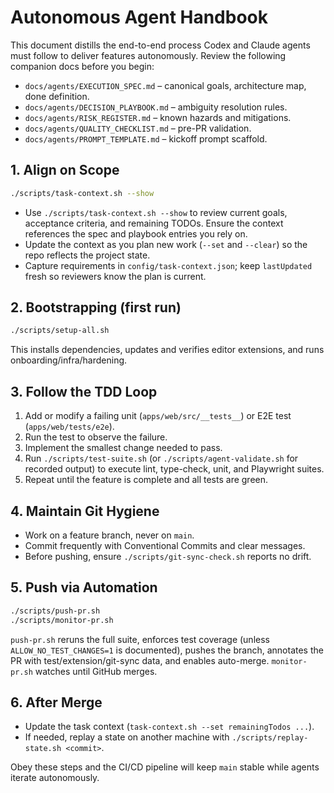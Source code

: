 # Autonomous Agent Handbook

This document distills the end-to-end process Codex and Claude agents must follow to deliver features autonomously. Review the following companion docs before you begin:

- `docs/agents/EXECUTION_SPEC.md` – canonical goals, architecture map, done definition.
- `docs/agents/DECISION_PLAYBOOK.md` – ambiguity resolution rules.
- `docs/agents/RISK_REGISTER.md` – known hazards and mitigations.
- `docs/agents/QUALITY_CHECKLIST.md` – pre-PR validation.
- `docs/agents/PROMPT_TEMPLATE.md` – kickoff prompt scaffold.

## 1. Align on Scope

```bash
./scripts/task-context.sh --show
```

- Use `./scripts/task-context.sh --show` to review current goals, acceptance criteria, and remaining TODOs. Ensure the context references the spec and playbook entries you rely on.
- Update the context as you plan new work (`--set` and `--clear`) so the repo reflects the project state.
- Capture requirements in `config/task-context.json`; keep `lastUpdated` fresh so reviewers know the plan is current.

## 2. Bootstrapping (first run)

```bash
./scripts/setup-all.sh
```

This installs dependencies, updates and verifies editor extensions, and runs onboarding/infra/hardening.

## 3. Follow the TDD Loop

1. Add or modify a failing unit (`apps/web/src/__tests__`) or E2E test (`apps/web/tests/e2e`).
2. Run the test to observe the failure.
3. Implement the smallest change needed to pass.
4. Run `./scripts/test-suite.sh` (or `./scripts/agent-validate.sh` for recorded output) to execute lint, type-check, unit, and Playwright suites.
5. Repeat until the feature is complete and all tests are green.

## 4. Maintain Git Hygiene

- Work on a feature branch, never on `main`.
- Commit frequently with Conventional Commits and clear messages.
- Before pushing, ensure `./scripts/git-sync-check.sh` reports no drift.

## 5. Push via Automation

```bash
./scripts/push-pr.sh
./scripts/monitor-pr.sh
```

`push-pr.sh` reruns the full suite, enforces test coverage (unless `ALLOW_NO_TEST_CHANGES=1` is documented), pushes the branch, annotates the PR with test/extension/git-sync data, and enables auto-merge. `monitor-pr.sh` watches until GitHub merges.

## 6. After Merge

- Update the task context (`task-context.sh --set remainingTodos ...`).
- If needed, replay a state on another machine with `./scripts/replay-state.sh <commit>`.

Obey these steps and the CI/CD pipeline will keep `main` stable while agents iterate autonomously.
